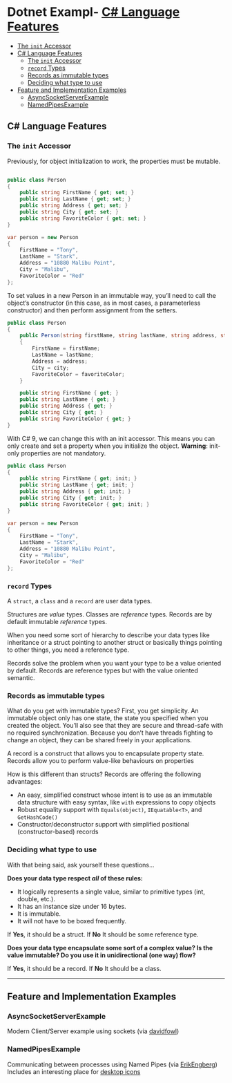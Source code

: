 # Dotnet Exampl- [C# Language Features](#c-language-features)
  - [The `init` Accessor](#the-init-accessor)
- [C# Language Features](#c-language-features)
  - [The `init` Accessor](#the-init-accessor)
  - [`record` Types](#record-types)
  - [Records as immutable types](#records-as-immutable-types)
  - [Deciding what type to use](#deciding-what-type-to-use)
- [Feature and Implementation Examples](#feature-and-implementation-examples)
  - [AsyncSocketServerExample](#asyncsocketserverexample)
  - [NamedPipesExample](#namedpipesexample)

## C# Language Features

### The `init` Accessor

Previously, for object initialization to work, the properties must be mutable.

```c#

public class Person
{
    public string FirstName { get; set; }
    public string LastName { get; set; }
    public string Address { get; set; }
    public string City { get; set; }
    public string FavoriteColor { get; set; }
}

var person = new Person
{
    FirstName = "Tony",
    LastName = "Stark",
    Address = "10880 Malibu Point",
    City = "Malibu",
    FavoriteColor = "Red"
};
```

To set values in a new Person in an immutable way, you’ll need to call the object’s constructor (in this case, as in most cases, a parameterless constructor) and then perform assignment from the setters.

```c#
public class Person
{
    public Person(string firstName, string lastName, string address, string city, string favoriteColor)
    {
        FirstName = firstName;
        LastName = lastName;
        Address = address;
        City = city;
        FavoriteColor = favoriteColor;
    }

    public string FirstName { get; }
    public string LastName { get; }
    public string Address { get; }
    public string City { get; }
    public string FavoriteColor { get; }
}
```

With C# 9, we can change this with an init accessor. This means you can only create and set a property when you initialize the object. **Warning**: init-only properties are not mandatory.

```c#
public class Person
{
    public string FirstName { get; init; }
    public string LastName { get; init; }
    public string Address { get; init; }
    public string City { get; init; }
    public string FavoriteColor { get; init; }
}

var person = new Person
{
    FirstName = "Tony",
    LastName = "Stark",
    Address = "10880 Malibu Point",
    City = "Malibu",
    FavoriteColor = "Red"
};

```

### `record` Types

A `struct`, a `class` and a `record` are user data types.

Structures are *value* types. Classes are *reference* types. Records are by default immutable *reference* types.

When you need some sort of hierarchy to describe your data types like inheritance or a struct pointing to another struct or basically things pointing to other things, you need a reference type.

Records solve the problem when you want your type to be a value oriented by default. Records are reference types but with the value oriented semantic.

### Records as immutable types

What do you get with immutable types? First, you get simplicity. An immutable object only has one state, the state you specified when you created the object. You’ll also see that they are secure and thread-safe with no required synchronization. Because you don’t have threads fighting to change an object, they can be shared freely in your applications.

A record is a construct that allows you to encapsulate property state.
Records allow you to perform value-like behaviours on properties

How is this different than structs? Records are offering the following advantages:

- An easy, simplified construct whose intent is to use as an immutable data structure 
  with easy syntax, like `with` expressions to copy objects
- Robust equality support with `Equals(object)`, `IEquatable<T>`, and `GetHashCode()`
- Constructor/deconstructor support with simplified positional (constructor-based) records

### Deciding what type to use

With that being said, ask yourself these questions...

**Does your data type respect *all* of these rules:**

- It logically represents a single value, similar to primitive types (int, double, etc.).
- It has an instance size under 16 bytes.
- It is immutable.
- It will not have to be boxed frequently.

If **Yes**, it should be a struct.  If **No** It should be some reference type.

**Does your data type encapsulate some sort of a complex value? Is the value immutable? Do you use it in unidirectional (one way) flow?**

If **Yes**, it should be a record.  If **No** It should be a class.

---

## Feature and Implementation Examples

### AsyncSocketServerExample

Modern Client/Server example using sockets (via [davidfowl](https://github.com/davidfowl/DotNetCodingPatterns/blob/main/2.md))

### NamedPipesExample

Communicating between processes using Named Pipes (via [ErikEngberg](https://erikengberg.com/named-pipes-in-net-6-with-tray-icon-and-service/))
Includes an interesting place for [desktop icons](https://icon-icons.com/)
